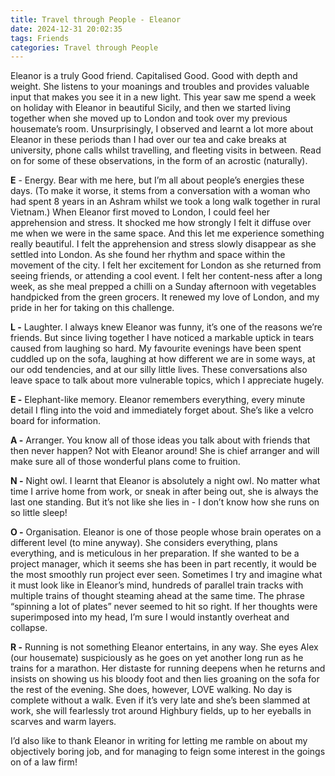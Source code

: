 ```yaml
---
title: Travel through People - Eleanor
date: 2024-12-31 20:02:35
tags: Friends
categories: Travel through People
---
```

Eleanor is a truly Good friend. Capitalised Good. Good with depth and weight. She listens to your moanings and troubles and provides valuable input that makes you see it in a new light. This year saw me spend a week on holiday with Eleanor in beautiful Sicily, and then we started living together when she moved up to London and took over my previous housemate’s room. Unsurprisingly, I observed and learnt a lot more about Eleanor in these periods than I had over our tea and cake breaks at university, phone calls whilst travelling, and fleeting visits in between. Read on for some of these observations, in the form of an acrostic (naturally).

**E** - Energy. Bear with me here, but I’m all about people’s energies these days. (To make it worse, it stems from a conversation with a woman who had spent 8 years in an Ashram whilst we took a long walk together in rural Vietnam.) When Eleanor first moved to London, I could feel her apprehension and stress. It shocked me how strongly I felt it diffuse over me when we were in the same space. And this let me experience something really beautiful. I felt the apprehension and stress slowly disappear as she settled into London. As she found her rhythm and space within the movement of the city. I felt her excitement for London as she returned from seeing friends, or attending a cool event. I felt her content-ness after a long week, as she meal prepped a chilli on a Sunday afternoon with vegetables handpicked from the green grocers. It renewed my love of London, and my pride in her for taking on this challenge.

**L -** Laughter. I always knew Eleanor was funny, it’s one of the reasons we’re friends. But since living together I have noticed a markable uptick in tears caused from laughing so hard. My favourite evenings have been spent cuddled up on the sofa, laughing at how different we are in some ways, at our odd tendencies, and at our silly little lives. These conversations also leave space to talk about more vulnerable topics, which I appreciate hugely.

**E -** Elephant-like memory. Eleanor remembers everything, every minute detail I fling into the void and immediately forget about. She’s like a velcro board for information.

**A -** Arranger. You know all of those ideas you talk about with friends that then never happen? Not with Eleanor around! She is chief arranger and will make sure all of those wonderful plans come to fruition.

**N -** Night owl. I learnt that Eleanor is absolutely a night owl. No matter what time I arrive home from work, or sneak in after being out, she is always the last one standing. But it’s not like she lies in - I don’t know how she runs on so little sleep!

**O -** Organisation. Eleanor is one of those people whose brain operates on a different level (to mine anyway). She considers everything, plans everything, and is meticulous in her preparation. If she wanted to be a project manager, which it seems she has been in part recently, it would be the most smoothly run project ever seen. Sometimes I try and imagine what it must look like in Eleanor’s mind, hundreds of parallel train tracks with multiple trains of thought steaming ahead at the same time. The phrase “spinning a lot of plates” never seemed to hit so right. If her thoughts were superimposed into my head, I’m sure I would instantly overheat and collapse.

**R -** Running is not something Eleanor entertains, in any way. She eyes Alex (our housemate) suspiciously as he goes on yet another long run as he trains for a marathon. Her distaste for running deepens when he returns and insists on showing us his bloody foot and then lies groaning on the sofa for the rest of the evening. She does, however, LOVE walking. No day is complete without a walk. Even if it’s very late and she’s been slammed at work, she will fearlessly trot around Highbury fields, up to her eyeballs in scarves and warm layers.

I’d also like to thank Eleanor in writing for letting me ramble on about my objectively boring job, and for managing to feign some interest in the goings on of a law firm!